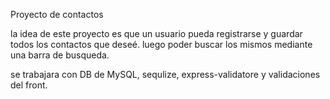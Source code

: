 Proyecto de contactos

la idea de este proyecto es que un usuario pueda registrarse y guardar todos los contactos que deseé.
luego poder buscar los mismos mediante una barra de busqueda.

se trabajara con DB de MySQL, sequlize, express-validatore y validaciones del front.